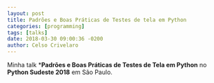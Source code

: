 ```yaml
---
layout: post
title: Padrões e Boas Práticas de Testes de tela em Python 
categories: [programming]
tags: [talks]
date: 2018-03-30 09:00:36 -0200
author: Celso Crivelaro
---
```


Minha talk ***Padrões e Boas Práticas de Testes de Tela em Python** no **Python Sudeste 2018** em São Paulo.

<script async class="speakerdeck-embed" data-id="36a25e6a17e245b1b68ba26b07f84f2d" data-ratio="1.77725118483412" src="//speakerdeck.com/assets/embed.js"></script>
